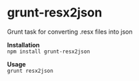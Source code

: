 grunt-resx2json
==============

Grunt task for converting .resx files into json

**Installation**  
`npm install grunt-resx2json`  
  
**Usage**  
`grunt resx2json`  